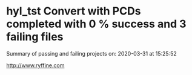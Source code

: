 # hyl_tst Convert with PCDs completed with 0 % success and 3 failing files

Summary of passing and failing projects on: 2020-03-31 at 15:25:52

http://www.ryffine.com
